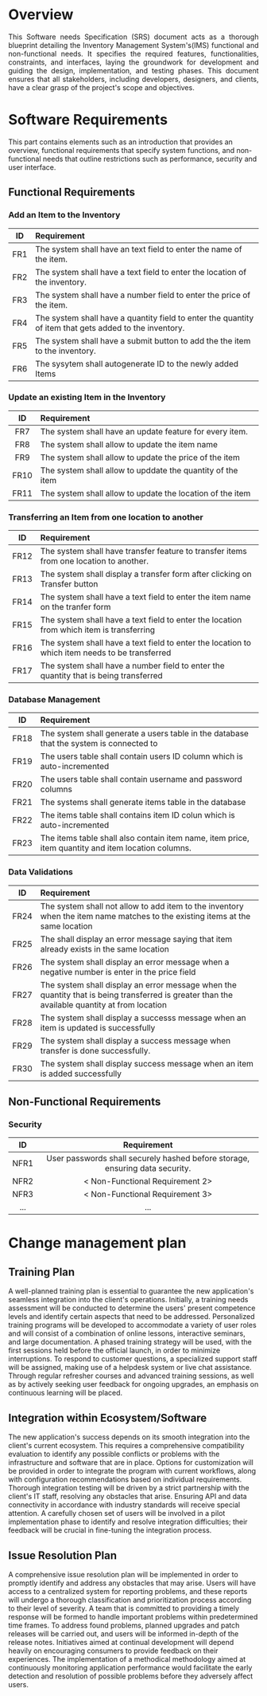 # Overview
<p align='justify'>
This Software needs Specification (SRS) document acts as a thorough blueprint detailing the Inventory Management System's(IMS) functional and non-functional needs. It specifies the required features, functionalities, constraints, and interfaces, laying the groundwork for development and guiding the design, implementation, and testing phases. This document ensures that all stakeholders, including developers, designers, and clients, have a clear grasp of the project's scope and objectives.
</p>

# Software Requirements

This part contains elements such as an introduction that provides an overview, functional requirements that specify system functions, and non-functional needs that outline restrictions such as performance, security and user interface.

  
## Functional Requirements
  
### Add an Item to the Inventory  
| ID | Requirement |
| :-------------: | :---------- |
| FR1 |The system shall have an text field to enter the name of the item.|
| FR2 |The system shall have a text field to enter the location of the inventory. |
| FR3 |The system shall have a number field to enter the price of the item.|
| FR4 | The system shall have a quantity field to enter the quantity of item that gets added to the inventory.|
| FR5 |The system shall have a submit button to add the the item to the inventory.|
|FR6|The sysytem shall autogenerate ID to the newly added Items|
  
### Update an existing Item in the Inventory
| ID | Requirement |
| :-------------: | :---------- |
| FR7 | The system shall have an update feature for every item. |
| FR8 | The system shall allow to update the item name |
| FR9 | The system shall allow to update the price of the item |
| FR10 | The system shall allow to upddate the quantity of the item |
|FR11|The system shall allow to update the location of the item|

### Transferring an Item from one location to another
| ID | Requirement |
| :-------------: | :---------- |
| FR12 | The system shall have transfer feature to transfer items from one location to another. |
| FR13 | The system shall display a transfer form after clicking on Transfer button |
| FR14 | The system shall have a text field to enter the item name on the tranfer form |
| FR15 | The system shall have a text field to enter the location from which item is transferring |
|FR16|The system shall have a text field to enter the location to which item needs to be transferred|
|FR17|The system shall have a number field to enter the quantity that is being transferred|

### Database Management
| ID | Requirement |
| :-------------: | :---------- |
| FR18 | The system shall generate a users table in the database that the system is connected to |
| FR19 | The users table shall contain users ID column which is auto-incremented |
| FR20 | The users table shall contain username and password columns |
| FR21 | The systems shall generate items table in the database |
|FR22|The items table shall contains item ID colun which is auto-incremented|
|FR23|The items table shall also contain item name, item price, item quantity and item location columns.|

### Data Validations
| ID | Requirement |
| :-------------: | :---------- |
| FR24 | The system shall not allow to add item to the inventory when the item name matches to the existing items at the same location |
| FR25 | The shall display an error message saying that item already exists in the same location |
| FR26| The system shall display an error message when a negative number is enter in the price field |
| FR27 | The system shall display an error message when the quantity that is being transferred is greater than the available quantity at from location |
| FR28 |The system shall display a successs message when an item is updated is successfully|
| FR29 |The system shall display a success message when transfer is done successfully.|
| FR30 |The system shall display success message when an item is added successfully|

## Non-Functional Requirements

### Security
| ID | Requirement |
| :-------------: | :----------: |
| NFR1 | User passwords shall securely hashed before storage, ensuring data security. |
| NFR2 | < Non-Functional Requirement 2> |
| NFR3 | < Non-Functional Requirement 3> |
| ... | ... | ... |


# Change management plan
## Training Plan
A well-planned training plan is essential to guarantee the new application's seamless integration into the client's operations. Initially, a training needs assessment will be conducted to determine the users' present competence levels and identify certain aspects that need to be addressed. Personalized training programs will be developed to accommodate a variety of user roles and will consist of a combination of online lessons, interactive seminars, and large documentation. A phased training strategy will be used, with the first sessions held before the official launch, in order to minimize interruptions. To respond to customer questions, a specialized support staff will be assigned, making use of a helpdesk system or live chat assistance. Through regular refresher courses and advanced training sessions, as well as by actively seeking user feedback for ongoing upgrades, an emphasis on continuous learning will be placed.

## Integration within Ecosystem/Software
The new application's success depends on its smooth integration into the client's current ecosystem. This requires a comprehensive compatibility evaluation to identify any possible conflicts or problems with the infrastructure and software that are in place. Options for customization will be provided in order to integrate the program with current workflows, along with configuration recommendations based on individual requirements. Thorough integration testing will be driven by a strict partnership with the client's IT staff, resolving any obstacles that arise. Ensuring API and data connectivity in accordance with industry standards will receive special attention. A carefully chosen set of users will be involved in a pilot implementation phase to identify and resolve integration difficulties; their feedback will be crucial in fine-tuning the integration process.

## Issue Resolution Plan
A comprehensive issue resolution plan will be implemented in order to promptly identify and address any obstacles that may arise. Users will have access to a centralized system for reporting problems, and these reports will undergo a thorough classification and prioritization process according to their level of severity. A team that is committed to providing a timely response will be formed to handle important problems within predetermined time frames. To address found problems, planned upgrades and patch releases will be carried out, and users will be informed in-depth of the release notes. Initiatives aimed at continual development will depend heavily on encouraging consumers to provide feedback on their experiences. The implementation of a methodical methodology aimed at continuously monitoring application performance would facilitate the early detection and resolution of possible problems before they adversely affect users.



